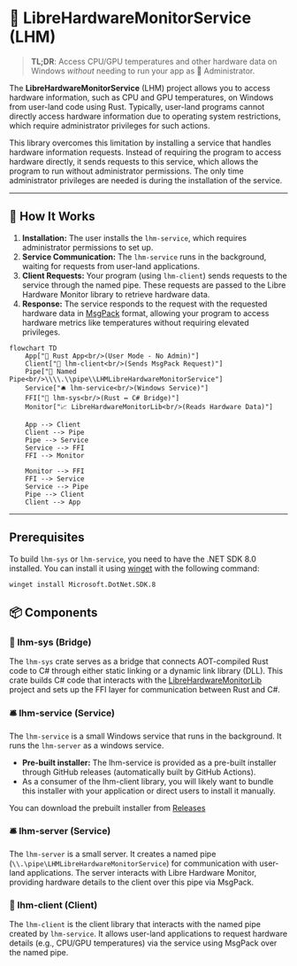 # 🔧 LibreHardwareMonitorService (LHM)

> **TL;DR**: Access CPU/GPU temperatures and other hardware data on Windows *without* needing to run your app as 🔐 Administrator.

The **LibreHardwareMonitorService** (LHM) project allows you to access hardware information, such as CPU and GPU temperatures, on Windows from user-land code using Rust. Typically, user-land programs cannot directly access hardware information due to operating system restrictions, which require administrator privileges for such actions.

This library overcomes this limitation by installing a service that handles hardware information requests. Instead of requiring the program to access hardware directly, it sends requests to this service, which allows the program to run without administrator permissions. The only time administrator privileges are needed is during the installation of the service.

---

## 🧠 How It Works
1. **Installation:** The user installs the `lhm-service`, which requires administrator permissions to set up.
2. **Service Communication:** The `lhm-service` runs in the background, waiting for requests from user-land applications.
3. **Client Requests:** Your program (using `lhm-client`) sends requests to the service through the named pipe. These requests are passed to the Libre Hardware Monitor library to retrieve hardware data.
4. **Response:** The service responds to the request with the requested hardware data in [MsgPack](https://msgpack.org/) format, allowing your program to access hardware metrics like temperatures without requiring elevated privileges.


```mermaid
flowchart TD
    App["🦀 Rust App<br/>(User Mode - No Admin)"]
    Client["🔌 lhm-client<br/>(Sends MsgPack Request)"]
    Pipe["📡 Named Pipe<br/>\\\\.\\pipe\\LHMLibreHardwareMonitorService"]
    Service["🛎️ lhm-service<br/>(Windows Service)"]
    FFI["🧩 lhm-sys<br/>(Rust ↔ C# Bridge)"]
    Monitor["📈 LibreHardwareMonitorLib<br/>(Reads Hardware Data)"]

    App --> Client
    Client --> Pipe
    Pipe --> Service
    Service --> FFI
    FFI --> Monitor

    Monitor --> FFI
    FFI --> Service
    Service --> Pipe
    Pipe --> Client
    Client --> App
```

---

## Prerequisites

To build `lhm-sys` or `lhm-service`, you need to have the .NET SDK 8.0 installed. You can install it using [winget](https://github.com/microsoft/winget-cli) with the following command:
```
winget install Microsoft.DotNet.SDK.8
```

## 📦  Components

### 🧩 lhm-sys (Bridge)

The `lhm-sys` crate serves as a bridge that connects AOT-compiled Rust code to C# through either static linking or a dynamic link library (DLL). This crate builds C# code that interacts with the [LibreHardwareMonitorLib](https://github.com/LibreHardwareMonitor/LibreHardwareMonitor) project and sets up the FFI layer for communication between Rust and C#.

### 🛎️ lhm-service (Service)

The `lhm-service` is a small Windows service that runs in the background. It runs the `lhm-server` as a windows service.

- **Pre-built installer:** The lhm-service is provided as a pre-built installer through GitHub releases (automatically built by GitHub Actions).
- As a consumer of the lhm-client library, you will likely want to bundle this installer with your application or direct users to install it manually.

You can download the prebuilt installer from [Releases](https://github.com/jacobtread/lhm-service/releases/latest)

### 🛎️ lhm-server (Service)

The `lhm-server` is a small server. It creates a named pipe (`\\.\pipe\LHMLibreHardwareMonitorService`) for communication with user-land applications. The server interacts with Libre Hardware Monitor, providing hardware details to the client over this pipe via MsgPack. 

### 💬 lhm-client (Client)

The `lhm-client` is the client library that interacts with the named pipe created by `lhm-service`. It allows user-land applications to request hardware details (e.g., CPU/GPU temperatures) via the service using MsgPack over the named pipe.
